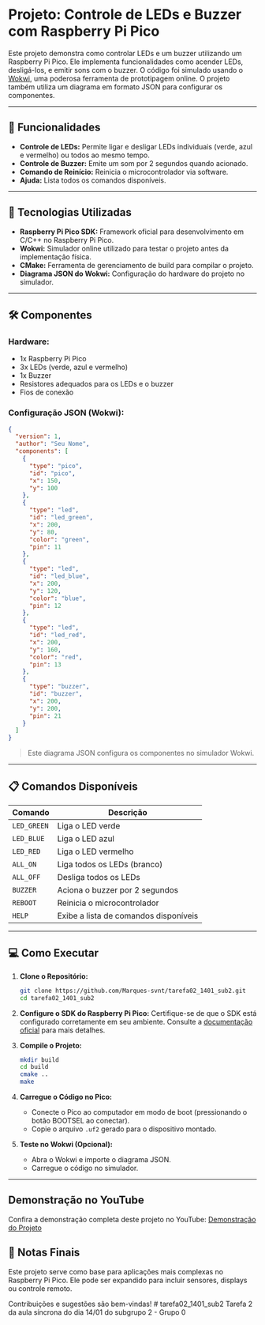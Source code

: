 # Projeto: Controle de LEDs e Buzzer com Raspberry Pi Pico

Este projeto demonstra como controlar LEDs e um buzzer utilizando um Raspberry Pi Pico. Ele implementa funcionalidades como acender LEDs, desligá-los, e emitir sons com o buzzer. O código foi simulado usando o [Wokwi](https://wokwi.com/), uma poderosa ferramenta de prototipagem online. O projeto também utiliza um diagrama em formato JSON para configurar os componentes.

---

## 📜 Funcionalidades

- **Controle de LEDs:** Permite ligar e desligar LEDs individuais (verde, azul e vermelho) ou todos ao mesmo tempo.
- **Controle de Buzzer:** Emite um som por 2 segundos quando acionado.
- **Comando de Reinício:** Reinicia o microcontrolador via software.
- **Ajuda:** Lista todos os comandos disponíveis.

---

## 🚀 Tecnologias Utilizadas

- **Raspberry Pi Pico SDK:** Framework oficial para desenvolvimento em C/C++ no Raspberry Pi Pico.
- **Wokwi:** Simulador online utilizado para testar o projeto antes da implementação física.
- **CMake:** Ferramenta de gerenciamento de build para compilar o projeto.
- **Diagrama JSON do Wokwi:** Configuração do hardware do projeto no simulador.

---

## 🛠️ Componentes

### Hardware:

- 1x Raspberry Pi Pico
- 3x LEDs (verde, azul e vermelho)
- 1x Buzzer
- Resistores adequados para os LEDs e o buzzer
- Fios de conexão

### Configuração JSON (Wokwi):

```json
{
  "version": 1,
  "author": "Seu Nome",
  "components": [
    {
      "type": "pico",
      "id": "pico",
      "x": 150,
      "y": 100
    },
    {
      "type": "led",
      "id": "led_green",
      "x": 200,
      "y": 80,
      "color": "green",
      "pin": 11
    },
    {
      "type": "led",
      "id": "led_blue",
      "x": 200,
      "y": 120,
      "color": "blue",
      "pin": 12
    },
    {
      "type": "led",
      "id": "led_red",
      "x": 200,
      "y": 160,
      "color": "red",
      "pin": 13
    },
    {
      "type": "buzzer",
      "id": "buzzer",
      "x": 200,
      "y": 200,
      "pin": 21
    }
  ]
}
```

> Este diagrama JSON configura os componentes no simulador Wokwi.

---

## 📋 Comandos Disponíveis

| Comando     | Descrição                                           |
|-------------|---------------------------------------------------|
| `LED_GREEN` | Liga o LED verde                                   |
| `LED_BLUE`  | Liga o LED azul                                    |
| `LED_RED`   | Liga o LED vermelho                                |
| `ALL_ON`    | Liga todos os LEDs (branco)                        |
| `ALL_OFF`   | Desliga todos os LEDs                              |
| `BUZZER`    | Aciona o buzzer por 2 segundos                     |
| `REBOOT`    | Reinicia o microcontrolador                        |
| `HELP`      | Exibe a lista de comandos disponíveis              |

---

## 💻 Como Executar

1. **Clone o Repositório:**
   ```bash
   git clone https://github.com/Marques-svnt/tarefa02_1401_sub2.git
   cd tarefa02_1401_sub2
   ```

2. **Configure o SDK do Raspberry Pi Pico:**
   Certifique-se de que o SDK está configurado corretamente em seu ambiente. Consulte a [documentação oficial](https://github.com/raspberrypi/pico-sdk) para mais detalhes.

3. **Compile o Projeto:**
   ```bash
   mkdir build
   cd build
   cmake ..
   make
   ```

4. **Carregue o Código no Pico:**
   - Conecte o Pico ao computador em modo de boot (pressionando o botão BOOTSEL ao conectar).
   - Copie o arquivo `.uf2` gerado para o dispositivo montado.

5. **Teste no Wokwi (Opcional):**
   - Abra o Wokwi e importe o diagrama JSON.
   - Carregue o código no simulador.

---

## Demonstração no YouTube

Confira a demonstração completa deste projeto no YouTube: [Demonstração do Projeto](https://www.youtube.com/watch?v=Vkqzke5KTdE)

## 📌 Notas Finais

Este projeto serve como base para aplicações mais complexas no Raspberry Pi Pico. Ele pode ser expandido para incluir sensores, displays ou controle remoto.

Contribuições e sugestões são bem-vindas! # tarefa02_1401_sub2
Tarefa 2 da aula síncrona do dia 14/01 do subgrupo 2 - Grupo 0
